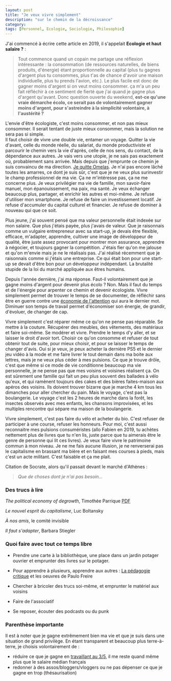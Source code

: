 ```yaml
---
layout: post
title: "Je veux vivre simplement"
description: "sur le chemin de la décroissance"
category: 
tags: [Personnel, Ecologie, Sociologie, Philosophie]
---
```


J'ai commencé à écrire cette article en 2019, il s'appelait **Ecologie et haut salaire ?** : 

> Tout commence quand un copain me partage une réflexion intéressante : la consommation (de ressources naturelles, de biens 
produits, d'énergie) étant proportionnelle au capital (plus tu gagnes d'argent plus tu consommes, plus
t'as de chance d'avoir une maison individuelle, plus tu prends l'avion, etc.). Le plus facile est donc de gagner moins d'argent si on
veut moins consommer. ça m'a un peu fait réfléchir à ce sentiment de fierté que j'ai quand je gagne plus d'argent qu'avant.
Donc question ouverte du weekend, **est-ce qu'une vraie démarche écolo, ce serait pas de volontairement gagner moins 
d'argent, pour s'astreindre à la simplicité volontaire, à l'austérité ?**

L'envie d'être écologiste, c'est moins consommer, et 
non pas mieux consommer. Il serait tentant de juste mieux consommer, mais la solution ne sera pas si simple.     
Il faut choisir de vivre une double vie, entamer un voyage. Quitter la vie d'avant, celle du monde réelle, du salariat,
du monde productiviste et parcourir le chemin vers la vie d'après, celle de nos sens, du contact, de la 
dépendance aux autres. Je vais vers une utopie, je ne sais pas exactement où, probablement sans arrivée. Mais depuis que 
j'emprunte ce chemin je suis convaincu de ma direction.
[Je quitte Omelas](https://monsieurphi.com/2020/01/03/ceux-qui-partent-domelas-ursula-k-le-guin/). Je n'ai pas encore 
lâché toutes les amarres, ce dont je suis sûr, c'est 
que je ne veux plus surinvestir le champ professionnel de ma vie. Ça ne m'intéresse pas, ça ne me concerne plus. Je veux privilégier ma vie de 
famille, mon savoir-faire manuel, mon épanouissement, ma paix, ma santé. Je veux échanger beaucoup plus, partager, et 
enrichir les autres et moi-même. Je refuse d'utiliser mon smartphone. Je refuse de faire un investissement locatif.
Je refuse d'accumuler du capital culturel et financier. Je refuse de dominer à nouveau qui que ce soit.


Plus jeune, j'ai souvent pensé que ma valeur personnelle était indexée sur mon salaire. Que plus j'étais payée, plus j'avais 
de valeur. Que je raisonnais comme un vulgaire entrepreneur avec sa start-up, je devais être flexible, efficace, m'adapter, apprendre,
cultiver une image de développeur de qualité, être juste assez provocant pour montrer mon assurance, apprendre à négocier,
et toujours gagner la compétition. J'étais fier qu'on me jalouse et qu'on m'envie mais je ne le réalisais pas. 
J'ai réalisé récemment que je raisonnais comme si j'étais une entreprise. Ce qui était bon pour une start-up se devait d'être
bon pour un développeur indépendant. La brutalité stupide de la loi du marché appliquée aux êtres humains.
 

Depuis l'année dernière, j'ai ma réponse. Faut-il volontairement que je gagne moins d'argent pour devenir plus écolo ?
Non. Mais il faut du temps et de l'énergie pour arpenter ce chemin et devenir écologiste. Vivre
simplement permet de trouver le temps de se documenter, de réfléchir sans être en guerre contre une
[économie de l'attention](https://fr.wikipedia.org/wiki/%C3%89conomie_de_l%27attention) qui aura le dernier mot. Diminuer
son temps de travail permet d'économiser son énergie, de grandir, d'évoluer, de changer de cap. 

Vivre simplement c'est réparer même ce qu'on ne pense pas réparable. Se mettre à la couture. Récupérer des meubles,
des vêtements, des matériaux et faire soi-même. Se modérer et vivre. Prendre le temps d'y aller, et se laisser le droit
d'avoir tort. Choisir ce qu'on consomme et refuser de tout obtenir tout de suite, pour mieux choisir, et pour se laisser
le temps de changer d'avis. Oui si je veux, je peux acheter la dernière PS5 et le dernier jeu vidéo à la mode et me
faire livrer le tout demain dans ma boite aux lettres, mais je ne veux plus céder à mes pulsions. Ce que je trouve drôle,
c'est que même si ce mode de vie conditionne beaucoup ma vie personnelle, je ne pense pas que mes voisins et voisines
réalisent ça. On est sûrement une famille qui fait un peu plus souvent des ballades à vélo qu'eux, et qui ramènent
toujours des cakes et des bières faites-maison aux apéros des voisins. Ils doivent trouver bizarre que je marche 4 km
tous les dimanches pour aller chercher du pain. Mais le voyage, c'est pas la boulangerie. Le voyage c'est les 2 heures de 
marche dans la forêt, les insectes observés avec mes enfants, les chansons improvisées, et les multiples rencontre qui 
sépare ma maison de la boulangerie. 

Vivre simplement, c'est pas faire du vélo et acheter du bio. C'est refuser de participer à une course, refuser les honneurs. 
Pour moi, c'est aussi reconnaitre mes pulsions consuméristes (allo Fabien en 2019, tu achètes nettement plus de livres
que tu n'en lis, juste parce que tu aimerais être le genre de personne qui lit ces livres). Je veux faire vivre le 
patrimoine commun à mon niveau. Je ne me fais aucune illusion, je ne renverserai pas le capitalisme en brassant ma bière et
en faisant mes courses à pieds, mais c'est un acte militant. C'est faisable et ça me plait. 


Citation de Socrate, alors qu'il passait devant le marché d'Athènes :
> *Que de choses dont je n'ai pas besoin...*

### Des trucs à lire      
 
*The political economy of degrowth*, Timothée Parrique [PDF](https://www.researchgate.net/publication/339844751_The_Political_Economy_of_Degrowth)

*Le nouvel esprit du capitalisme*,  Luc Boltansky

*À nos amis*, le comité invisible

*Il faut s'adapter*, Barbara Stiegler

### Quoi faire avec tout ce temps libre 

* Prendre une carte à la bibliothèque, une place dans un jardin potager ouvrier et emprunter des livres sur le potager.

* Pour apprendre à plusieurs, apprendre aux autres : [La pédagogie critique](https://fr.wikipedia.org/wiki/P%C3%A9dagogie_critique) 
et les oeuvres de Paulo Freire

* Chercher à bricoler des trucs soi-même, et emprunter le matériel aux voisins

* Faire de l'associatif

* Se reposer, écouter des podcasts ou du punk


### Parenthèse importante  

Il est à noter que je gagne extrêmement bien ma vie et que je suis dans une situation de grand privilège. En étant 
 transparent et beaucoup plus terre-à-terre, je choisis volontairement de :

* réduire ce que je gagne en [travaillant au 3/5](https://fabien-lamarque.eu/Bilan-de-l'ann%C3%A9e-2019/), il me reste quand même plus que le salaire médian français
* redonner à des assos/bloggers/vloggers ou ne pas dépenser ce que je gagne en trop (thésaurisation)
